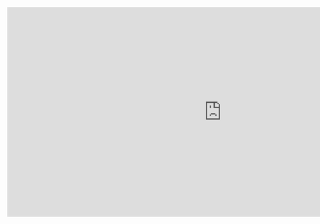 <iframe width="1002" height="490" src="https://www.youtube.com/embed/96K__CVJ_pk" title="TIPS MENGHASILKAN FOTO YANG BAIK" frameborder="0" allow="accelerometer; autoplay; clipboard-write; encrypted-media; gyroscope; picture-in-picture; web-share" allowfullscreen></iframe>